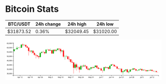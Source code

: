 # Bitcoin Stats

BTC/USDT|24h change|24h high|24h low|
|---|---|---|---|
|$31873.52|0.36%|$32049.45|$31020.00|

<img src="./chart.svg">
